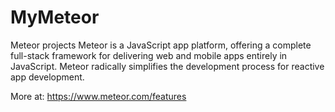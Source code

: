 # MyMeteor
Meteor projects
Meteor is a JavaScript app platform, offering a complete full-stack framework for delivering web and mobile apps entirely in JavaScript. Meteor radically simplifies the development process for reactive app development.

More at: https://www.meteor.com/features
